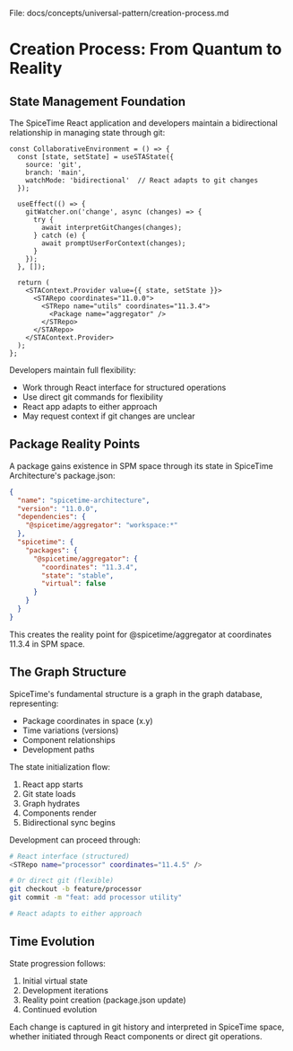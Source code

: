 File: docs/concepts/universal-pattern/creation-process.md

# Creation Process: From Quantum to Reality

## State Management Foundation

The SpiceTime React application and developers maintain a bidirectional relationship in managing state through git:

```tsx
const CollaborativeEnvironment = () => {
  const [state, setState] = useSTAState({
    source: 'git',
    branch: 'main',
    watchMode: 'bidirectional'  // React adapts to git changes
  });

  useEffect(() => {
    gitWatcher.on('change', async (changes) => {
      try {
        await interpretGitChanges(changes);
      } catch (e) {
        await promptUserForContext(changes);
      }
    });
  }, []);

  return (
    <STAContext.Provider value={{ state, setState }}>
      <STARepo coordinates="11.0.0">
        <STRepo name="utils" coordinates="11.3.4">
          <Package name="aggregator" />
        </STRepo>
      </STARepo>
    </STAContext.Provider>
  );
};
```

Developers maintain full flexibility:

- Work through React interface for structured operations
- Use direct git commands for flexibility
- React app adapts to either approach
- May request context if git changes are unclear

## Package Reality Points

A package gains existence in SPM space through its state in SpiceTime Architecture's package.json:

```json
{
  "name": "spicetime-architecture",
  "version": "11.0.0",
  "dependencies": {
    "@spicetime/aggregator": "workspace:*"
  },
  "spicetime": {
    "packages": {
      "@spicetime/aggregator": {
        "coordinates": "11.3.4",
        "state": "stable",
        "virtual": false
      }
    }
  }
}
```

This creates the reality point for @spicetime/aggregator at coordinates 11.3.4 in SPM space.

## The Graph Structure

SpiceTime's fundamental structure is a graph in the graph database, representing:

- Package coordinates in space (x.y)
- Time variations (versions)
- Component relationships
- Development paths

The state initialization flow:

1. React app starts
2. Git state loads
3. Graph hydrates
4. Components render
5. Bidirectional sync begins

Development can proceed through:

```bash
# React interface (structured)
<STRepo name="processor" coordinates="11.4.5" />

# Or direct git (flexible)
git checkout -b feature/processor
git commit -m "feat: add processor utility"

# React adapts to either approach
```

## Time Evolution

State progression follows:

1. Initial virtual state
2. Development iterations
3. Reality point creation (package.json update)
4. Continued evolution

Each change is captured in git history and interpreted in SpiceTime space, whether initiated through React components or
direct git operations.